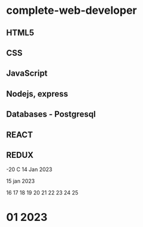 # complete-web-developer

## HTML5
## CSS
## JavaScript
## Nodejs, express
## Databases - Postgresql
## REACT
## REDUX

-20 C
14 Jan 2023 

15 jan 2023

16 17 18 19 20 21 22 23 24 25

# 01 2023
